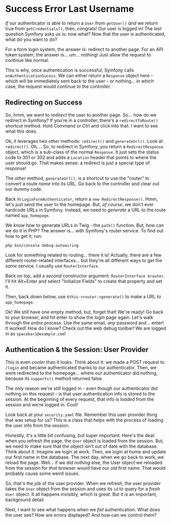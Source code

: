 # Success Error Last Username

*If* our authenticator is able to return a `User` from `getUser()` *and* we return
true from `getCredentials()`, then, congrats! Our user is logged in! The *last*
question Symfony asks us is: now what? Now that the user is authenticated, what
do you want to do?

For a form login system, the answer is: redirect to another page. For an API
token system, the answer is... um... nothing! Just allow the request to continue
like normal.

This is why, once authentication is successful, Symfony calls `onAuthenticationSucess`.
We can either return a `Response` object here - which will be immediately sent back
to the user - *or* nothing... in which case, the request would continue to the
controller.

## Redirecting on Success

So, hmm, *we* want to *redirect* the user to another page. So... how do we
redirect in Symfony? If you're in a controller, there's a `redirectToRoute()`
shortcut method. Hold Command or Ctrl and click into that. I want to see what
this does.

Ok, it leverages two *other* methods: `redirect()` and `generateUrl()`. Look at
`redirect()`. Oh.... So, to redirect in Symfony, you return a `RedirectResponse`
object, which is a sub-class of the normal `Response`. It just sets the status
code to 301 or 302 and adds a `Location` header that points to where the user should
go. That makes sense: a redirect is just a special type of response!

The *other* method, `generateUrl()`, is a shortcut to use the "router" to convert
a route *name* into its URL. Go back to the controller and clear out our dummy
code.

Back in `LoginFormAuthenticator`, return a `new RedirectResponse()`. Hmm, let's
just send the user to the homepage. But, *of course*, we don't ever hardcode
URLs in Symfony. Instead, we need to *generate* a URL to the route named
`app_homepage`.

We *know* how to generate URLs in Twig - the `path()` function. But, how can we
do it in PHP? The answer is... with Symfony's *router* service. To find out how
to get it, run:

```terminal
php bin/console debug:autowiring
```

Look for something related to routing... there it is! Actually, there are a few
different router-related interfaces... but they're all different ways to get the
*same* service. I usually use `RouterInterface`.

Back on top, add a *second* constructor argument: `RouterInterface $router`.
I'll hit Alt+Enter and select "Initialize Fields" to create that property and
set it.

Then, back down below, use `$this->router->generate()` to make a URL to `app_homepage`.

Ok! We still have one empty method, but, forget that! We're ready! Go back to your
browser, and hit enter to show the login page again. Let's walk through the *entire*
process. Use the same email, *any* password and... enter! It worked! How do I
know? Check out the web debug toolbar! We are logged in as `spacebar1@example.com`!

## Authentication & the Session: User Provider

This is even *cooler* than it looks. Think about it: we made a POST request
to `/login` and became authenticated thanks to our authenticator. Then, we were
redirected to the homepage... where our authenticator did nothing, because its
`supports()` method returned false.

The *only* reason we're *still* logged in - even though our authenticator did nothing
on this request - is that user authentication info is stored to the session. At
the beginning of every request, that info is *loaded* from the session and we're
logged in. Cool!

Look back at your `security.yaml` file. Remember this user provider thing that was
setup for us? This is a class that *helps* with the process of loading the user
info from the session.

Honestly, it's a little bit confusing, but super important. Here's the deal: when
you refresh the page, the `User` object is loaded from the session. But, we need
to make sure that the object isn't out of date with the database. Think about it.
Imagine we login at work. Then, we login at home and update our first name in the
database. The next day, when we go back to work, we reload the page. Well... if we
did *nothing* else, the User object we reloaded from the session for *that* browser
would have our *old* first name. That would probably cause some weird issues.

So, that's the job of the user provider. When we refresh, the user provider takes
the `User` object from the session and uses its `id` to query for a *fresh* `User`
object. It all happens invisibly, which is *great*. But it *is* an important,
background detail.

Next, I want to see what happens when we *fail* authentication. What does the user
see? How are errors displayed? And how can we control them?
